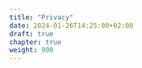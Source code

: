 ```yaml
---
title: "Privacy"
date: 2024-01-26T14:25:00+02:00
draft: true
chapter: true
weight: 900
---
```


<script>window.location.replace("https://selfservice.tu-dresden.de/services/privacy-policies/policies/matrix");</script>